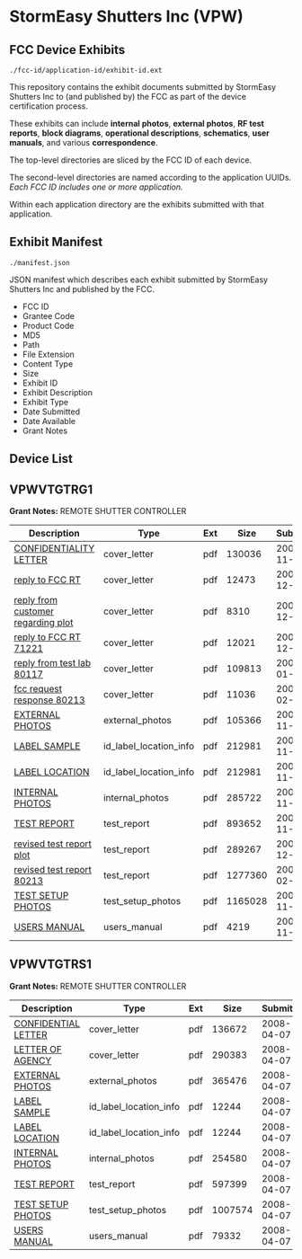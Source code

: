 # StormEasy Shutters Inc (VPW)
## FCC Device Exhibits

```
./fcc-id/application-id/exhibit-id.ext
```

This repository contains the exhibit documents submitted by StormEasy Shutters Inc to (and published by) the FCC as part of the device certification process.

These exhibits can include **internal photos**, **external photos**, **RF test reports**, **block diagrams**, **operational descriptions**, **schematics**, **user manuals**, and various **correspondence**.

The top-level directories are sliced by the FCC ID of each device.

The second-level directories are named according to the application UUIDs. *Each FCC ID includes one or more application.*

Within each application directory are the exhibits submitted with that application. 

## Exhibit Manifest

```
./manifest.json
```

JSON manifest which describes each exhibit submitted by StormEasy Shutters Inc and published by the FCC.

- FCC ID
- Grantee Code
- Product Code
- MD5
- Path
- File Extension
- Content Type
- Size
- Exhibit ID
- Exhibit Description
- Exhibit Type
- Date Submitted
- Date Available
- Grant Notes

## Device List
## VPWVTGTRG1
**Grant Notes:** REMOTE SHUTTER CONTROLLER

| Description | Type | Ext | Size | Submitted | Available |
| ----------- | ---- | --- | ---- | --------- | --------- |
| [CONFIDENTIALITY LETTER](VPWVTGTRG1/047a614b4a3fee920cfea9d0ec348cf9/867512.pdf) | cover_letter | pdf | 130036 | 2007-11-12 | 2007-11-13 |
| [reply to FCC RT](VPWVTGTRG1/047a614b4a3fee920cfea9d0ec348cf9/882056.pdf) | cover_letter | pdf | 12473 | 2007-12-20 | 2007-11-13 |
| [reply from customer regarding plot](VPWVTGTRG1/047a614b4a3fee920cfea9d0ec348cf9/882057.pdf) | cover_letter | pdf | 8310 | 2007-12-20 | 2007-11-13 |
| [reply to FCC RT 71221](VPWVTGTRG1/047a614b4a3fee920cfea9d0ec348cf9/883225.pdf) | cover_letter | pdf | 12021 | 2007-12-21 | 2007-11-13 |
| [reply from test lab 80117](VPWVTGTRG1/047a614b4a3fee920cfea9d0ec348cf9/890338.pdf) | cover_letter | pdf | 109813 | 2008-01-17 | 2007-11-13 |
| [fcc request response 80213](VPWVTGTRG1/047a614b4a3fee920cfea9d0ec348cf9/901502.pdf) | cover_letter | pdf | 11036 | 2008-02-13 | 2007-11-13 |
| [EXTERNAL PHOTOS](VPWVTGTRG1/047a614b4a3fee920cfea9d0ec348cf9/867513.pdf) | external_photos | pdf | 105366 | 2007-11-12 | 2007-11-13 |
| [LABEL SAMPLE](VPWVTGTRG1/047a614b4a3fee920cfea9d0ec348cf9/867514.pdf) | id_label_location_info | pdf | 212981 | 2007-11-12 | 2007-11-13 |
| [LABEL LOCATION](VPWVTGTRG1/047a614b4a3fee920cfea9d0ec348cf9/867514.pdf) | id_label_location_info | pdf | 212981 | 2007-11-12 | 2007-11-13 |
| [INTERNAL PHOTOS](VPWVTGTRG1/047a614b4a3fee920cfea9d0ec348cf9/867510.pdf) | internal_photos | pdf | 285722 | 2007-11-12 | 2007-12-28 |
| [TEST REPORT](VPWVTGTRG1/047a614b4a3fee920cfea9d0ec348cf9/867517.pdf) | test_report | pdf | 893652 | 2007-11-12 | 2007-11-13 |
| [revised test report plot](VPWVTGTRG1/047a614b4a3fee920cfea9d0ec348cf9/882058.pdf) | test_report | pdf | 289267 | 2007-12-20 | 2007-11-13 |
| [revised test report 80213](VPWVTGTRG1/047a614b4a3fee920cfea9d0ec348cf9/901500.pdf) | test_report | pdf | 1277360 | 2008-02-13 | 2007-11-13 |
| [TEST SETUP PHOTOS](VPWVTGTRG1/047a614b4a3fee920cfea9d0ec348cf9/867516.pdf) | test_setup_photos | pdf | 1165028 | 2007-11-12 | 2007-11-13 |
| [USERS MANUAL](VPWVTGTRG1/047a614b4a3fee920cfea9d0ec348cf9/867511.pdf) | users_manual | pdf | 4219 | 2007-11-12 | 2007-12-28 |
## VPWVTGTRS1
**Grant Notes:** REMOTE SHUTTER CONTROLLER

| Description | Type | Ext | Size | Submitted | Available |
| ----------- | ---- | --- | ---- | --------- | --------- |
| [CONFIDENTIAL LETTER](VPWVTGTRS1/cf2e5cc320cc048f3f98d5ae40163cc6/924348.pdf) | cover_letter | pdf | 136672 | 2008-04-07 | 2008-04-07 |
| [LETTER OF AGENCY](VPWVTGTRS1/cf2e5cc320cc048f3f98d5ae40163cc6/924352.pdf) | cover_letter | pdf | 290383 | 2008-04-07 | 2008-04-07 |
| [EXTERNAL PHOTOS](VPWVTGTRS1/cf2e5cc320cc048f3f98d5ae40163cc6/924349.pdf) | external_photos | pdf | 365476 | 2008-04-07 | 2008-04-07 |
| [LABEL SAMPLE](VPWVTGTRS1/cf2e5cc320cc048f3f98d5ae40163cc6/924351.pdf) | id_label_location_info | pdf | 12244 | 2008-04-07 | 2008-04-07 |
| [LABEL LOCATION](VPWVTGTRS1/cf2e5cc320cc048f3f98d5ae40163cc6/924351.pdf) | id_label_location_info | pdf | 12244 | 2008-04-07 | 2008-04-07 |
| [INTERNAL PHOTOS](VPWVTGTRS1/cf2e5cc320cc048f3f98d5ae40163cc6/924346.pdf) | internal_photos | pdf | 254580 | 2008-04-07 | 2008-05-22 |
| [TEST REPORT](VPWVTGTRS1/cf2e5cc320cc048f3f98d5ae40163cc6/924354.pdf) | test_report | pdf | 597399 | 2008-04-07 | 2008-04-07 |
| [TEST SETUP PHOTOS](VPWVTGTRS1/cf2e5cc320cc048f3f98d5ae40163cc6/924353.pdf) | test_setup_photos | pdf | 1007574 | 2008-04-07 | 2008-04-07 |
| [USERS MANUAL](VPWVTGTRS1/cf2e5cc320cc048f3f98d5ae40163cc6/924347.pdf) | users_manual | pdf | 79332 | 2008-04-07 | 2008-05-22 |
